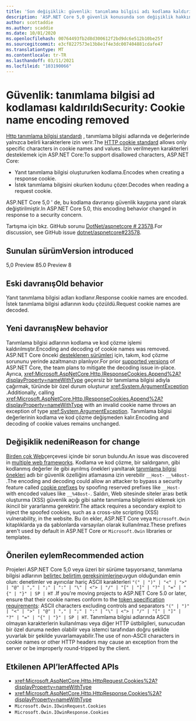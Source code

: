 ```yaml
---
title: 'Son değişiklik: güvenlik: tanımlama bilgisi adı kodlama kaldırıldı'
description: 'ASP.NET Core 5,0 güvenlik konusunda son değişiklik hakkında bilgi edinin: tanımlama bilgisi adı kodlama kaldırıldı'
author: scottaddie
ms.author: scaddie
ms.date: 10/01/2020
ms.openlocfilehash: 00764493fb2d8d300612f2bd9dc6e512b10be25f
ms.sourcegitcommit: e3cf8227573e13b8e1f4e3dc007404881cdafe47
ms.translationtype: MT
ms.contentlocale: tr-TR
ms.lasthandoff: 03/11/2021
ms.locfileid: "103190066"
---
```

# <a name="security-cookie-name-encoding-removed"></a><span data-ttu-id="7ba98-103">Güvenlik: tanımlama bilgisi ad kodlaması kaldırıldı</span><span class="sxs-lookup"><span data-stu-id="7ba98-103">Security: Cookie name encoding removed</span></span>

<span data-ttu-id="7ba98-104">[Http tanımlama bilgisi standardı](https://tools.ietf.org/html/rfc6265#section-4.1.1) , tanımlama bilgisi adlarında ve değerlerinde yalnızca belirli karakterlere izin verir.</span><span class="sxs-lookup"><span data-stu-id="7ba98-104">The [HTTP cookie standard](https://tools.ietf.org/html/rfc6265#section-4.1.1) allows only specific characters in cookie names and values.</span></span> <span data-ttu-id="7ba98-105">İzin verilmeyen karakterleri desteklemek için ASP.NET Core:</span><span class="sxs-lookup"><span data-stu-id="7ba98-105">To support disallowed characters, ASP.NET Core:</span></span>

* <span data-ttu-id="7ba98-106">Yanıt tanımlama bilgisi oluştururken kodlama.</span><span class="sxs-lookup"><span data-stu-id="7ba98-106">Encodes when creating a response cookie.</span></span>
* <span data-ttu-id="7ba98-107">İstek tanımlama bilgisini okurken kodunu çözer.</span><span class="sxs-lookup"><span data-stu-id="7ba98-107">Decodes when reading a request cookie.</span></span>

<span data-ttu-id="7ba98-108">ASP.NET Core 5,0 ' de, bu kodlama davranışı güvenlik kaygıına yanıt olarak değiştirilmiştir.</span><span class="sxs-lookup"><span data-stu-id="7ba98-108">In ASP.NET Core 5.0, this encoding behavior changed in response to a security concern.</span></span>

<span data-ttu-id="7ba98-109">Tartışma için bkz. GitHub sorunu [DotNet/aspnetcore # 23578](https://github.com/dotnet/aspnetcore/issues/23578).</span><span class="sxs-lookup"><span data-stu-id="7ba98-109">For discussion, see GitHub issue [dotnet/aspnetcore#23578](https://github.com/dotnet/aspnetcore/issues/23578).</span></span>

## <a name="version-introduced"></a><span data-ttu-id="7ba98-110">Sunulan sürüm</span><span class="sxs-lookup"><span data-stu-id="7ba98-110">Version introduced</span></span>

<span data-ttu-id="7ba98-111">5,0 Preview 8</span><span class="sxs-lookup"><span data-stu-id="7ba98-111">5.0 Preview 8</span></span>

## <a name="old-behavior"></a><span data-ttu-id="7ba98-112">Eski davranış</span><span class="sxs-lookup"><span data-stu-id="7ba98-112">Old behavior</span></span>

<span data-ttu-id="7ba98-113">Yanıt tanımlama bilgisi adları kodlanır.</span><span class="sxs-lookup"><span data-stu-id="7ba98-113">Response cookie names are encoded.</span></span> <span data-ttu-id="7ba98-114">İstek tanımlama bilgisi adlarının kodu çözüldü.</span><span class="sxs-lookup"><span data-stu-id="7ba98-114">Request cookie names are decoded.</span></span>

## <a name="new-behavior"></a><span data-ttu-id="7ba98-115">Yeni davranış</span><span class="sxs-lookup"><span data-stu-id="7ba98-115">New behavior</span></span>

<span data-ttu-id="7ba98-116">Tanımlama bilgisi adlarının kodlama ve kod çözme işlemi kaldırılmıştır.</span><span class="sxs-lookup"><span data-stu-id="7ba98-116">Encoding and decoding of cookie names was removed.</span></span> <span data-ttu-id="7ba98-117">ASP.NET Core önceki [desteklenen sürümleri](https://dotnet.microsoft.com/platform/support/policy/dotnet-core) için, takım, kod çözme sorununu yerinde azaltmanızı planlıyor.</span><span class="sxs-lookup"><span data-stu-id="7ba98-117">For prior [supported versions](https://dotnet.microsoft.com/platform/support/policy/dotnet-core) of ASP.NET Core, the team plans to mitigate the decoding issue in-place.</span></span> <span data-ttu-id="7ba98-118">Ayrıca, <xref:Microsoft.AspNetCore.Http.IResponseCookies.Append%2A?displayProperty=nameWithType> geçersiz bir tanımlama bilgisi adıyla çağırmak, türünde bir özel durum oluşturur <xref:System.ArgumentException> .</span><span class="sxs-lookup"><span data-stu-id="7ba98-118">Additionally, calling <xref:Microsoft.AspNetCore.Http.IResponseCookies.Append%2A?displayProperty=nameWithType> with an invalid cookie name throws an exception of type <xref:System.ArgumentException>.</span></span> <span data-ttu-id="7ba98-119">Tanımlama bilgisi değerlerinin kodlama ve kod çözme değişmeden kalır.</span><span class="sxs-lookup"><span data-stu-id="7ba98-119">Encoding and decoding of cookie values remains unchanged.</span></span>

## <a name="reason-for-change"></a><span data-ttu-id="7ba98-120">Değişiklik nedeni</span><span class="sxs-lookup"><span data-stu-id="7ba98-120">Reason for change</span></span>

<span data-ttu-id="7ba98-121">[Birden çok Web](https://github.com/advisories/GHSA-j6w9-fv6q-3q52)çerçevesi içinde bir sorun bulundu.</span><span class="sxs-lookup"><span data-stu-id="7ba98-121">An issue was discovered in [multiple web frameworks](https://github.com/advisories/GHSA-j6w9-fv6q-3q52).</span></span> <span data-ttu-id="7ba98-122">Kodlama ve kod çözme, bir saldırganın, gibi kodlanmış değerler ile gibi ayrılmış önekleri yanıltarak [tanımlama bilgisi önekleri](https://tools.ietf.org/html/draft-ietf-httpbis-cookie-prefixes-00) adlı bir güvenlik özelliğini atlamasına izin verebilir `__Host-` `__%48ost-` .</span><span class="sxs-lookup"><span data-stu-id="7ba98-122">The encoding and decoding could allow an attacker to bypass a security feature called [cookie prefixes](https://tools.ietf.org/html/draft-ietf-httpbis-cookie-prefixes-00) by spoofing reserved prefixes like `__Host-` with encoded values like `__%48ost-`.</span></span> <span data-ttu-id="7ba98-123">Saldırı, Web sitesinde siteler arası betik oluşturma (XSS) güvenlik açığı gibi sahte tanımlama bilgilerini eklemek için ikincil bir yararlanma gerektirir.</span><span class="sxs-lookup"><span data-stu-id="7ba98-123">The attack requires a secondary exploit to inject the spoofed cookies, such as a cross-site scripting (XSS) vulnerability, in the website.</span></span> <span data-ttu-id="7ba98-124">Bu ön ekler, ASP.NET Core veya `Microsoft.Owin` kitaplıklarda ya da şablonlarda varsayılan olarak kullanılmaz.</span><span class="sxs-lookup"><span data-stu-id="7ba98-124">These prefixes aren't used by default in ASP.NET Core or `Microsoft.Owin` libraries or templates.</span></span>

## <a name="recommended-action"></a><span data-ttu-id="7ba98-125">Önerilen eylem</span><span class="sxs-lookup"><span data-stu-id="7ba98-125">Recommended action</span></span>

<span data-ttu-id="7ba98-126">Projeleri ASP.NET Core 5,0 veya üzeri bir sürüme taşıyorsanız, tanımlama bilgisi adlarının [belirteç belirtim gereksinimlerine](https://tools.ietf.org/html/rfc2616#section-2.2)uygun olduğundan emin olun: denetimler ve ayırıcılar hariç ASCII karakterleri `"(" | ")" | "<" | ">" | "@" | "," | ";" | ":" | "\" | <"> | "/" | "[" | "]" | "?" | "=" | "{" | "}" | SP | HT` .</span><span class="sxs-lookup"><span data-stu-id="7ba98-126">If you're moving projects to ASP.NET Core 5.0 or later, ensure that their cookie names conform to the [token specification requirements](https://tools.ietf.org/html/rfc2616#section-2.2): ASCII characters excluding controls and separators `"(" | ")" | "<" | ">" | "@" | "," | ";" | ":" | "\" | <"> | "/" | "[" | "]" | "?" | "=" | "{" | "}" | SP | HT`.</span></span> <span data-ttu-id="7ba98-127">Tanımlama bilgisi adlarında ASCII olmayan karakterlerin kullanılması veya diğer HTTP üstbilgileri, sunucudan bir özel duruma neden olabilir veya istemci tarafından doğru şekilde yuvarlak bir şekilde yuvarlamayabilir.</span><span class="sxs-lookup"><span data-stu-id="7ba98-127">The use of non-ASCII characters in cookie names or other HTTP headers may cause an exception from the server or be improperly round-tripped by the client.</span></span>

## <a name="affected-apis"></a><span data-ttu-id="7ba98-128">Etkilenen API’ler</span><span class="sxs-lookup"><span data-stu-id="7ba98-128">Affected APIs</span></span>

- <xref:Microsoft.AspNetCore.Http.HttpRequest.Cookies%2A?displayProperty=nameWithType>
- <xref:Microsoft.AspNetCore.Http.HttpResponse.Cookies%2A?displayProperty=nameWithType>
- `Microsoft.Owin.IOwinRequest.Cookies`
- `Microsoft.Owin.IOwinResponse.Cookies`

<!--

### Category

ASP.NET Core

### Affected APIs

- `Overload:Microsoft.AspNetCore.Http.HttpRequest.Cookies`
- `Overload:Microsoft.AspNetCore.Http.HttpResponse.Cookies`
- `P:Microsoft.Owin.IOwinRequest.Cookies`
- `P:Microsoft.Owin.IOwinResponse.Cookies`

-->
